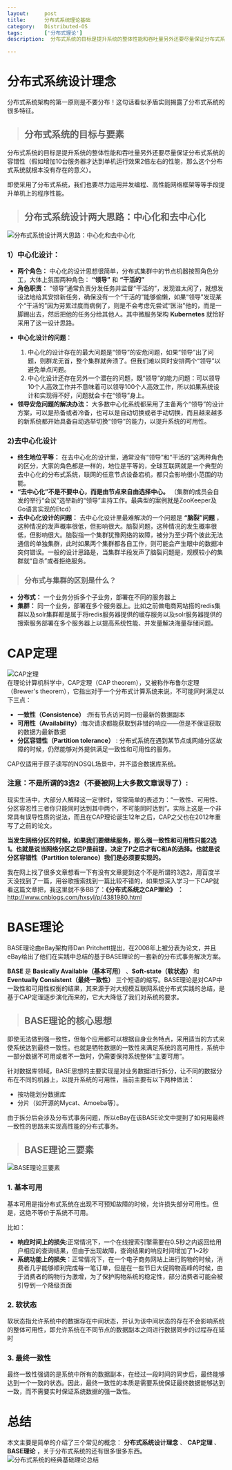 ```yaml
---
layout:     post
title:      分布式系统理论基础
category:   Distributed-OS
tags:       ['分布式理论']
description:  分布式系统的目标是提升系统的整体性能和吞吐量另外还要尽量保证分布式系统的容错性（假如增加10台服务器才达到单机运行效果2倍左右的性能，那么这个分布式系统就根本没有存在的意义）。  

---
```


<h1>分布式系统设计理念</h1>
<p>分布式系统架构的第一原则是不要分布！这句话看似矛盾实则揭露了分布式系统的很多特征。</p>
<blockquote><h2><a name="t1"></a><a name="t1"></a>分布式系统的目标与要素</h2></blockquote>
<p>分布式系统的目标是提升系统的整体性能和吞吐量另外还要尽量保证分布式系统的容错性（假如增加10台服务器才达到单机运行效果2倍左右的性能，那么这个分布式系统就根本没有存在的意义）。</p>
<p>即使采用了分布式系统，我们也要尽力运用并发编程、高性能网络框架等等手段提升单机上的程序性能。</p>
<blockquote><h2><a name="t2"></a><a name="t2"></a>分布式系统设计两大思路：中心化和去中心化</h2></blockquote>
<p><span class="img-wrap"><img src="https://image-static.segmentfault.com/156/323/156323553-5b06bb1b4273e_articlex" alt="分布式系统设计两大思路：中心化和去中心化" title="分布式系统设计两大思路：中心化和去中心化"></span></p>
<h3><a name="t3"></a><a name="t3"></a>1）中心化设计：</h3>
<ul><li>
<strong>两个角色：</strong> 中心化的设计思想很简单，分布式集群中的节点机器按照角色分工，大体上氛围两种角色： <strong>“领导”</strong> 和 <strong>“干活的”</strong>
</li>
<li>
<strong>角色职责：</strong>  “领导”通常负责分发任务并监督“干活的”，发现谁太闲了，就想发设法地给其安排新任务，确保没有一个“干活的”能够偷懒，如果“领导”发现某个“干活的”因为劳累过度而病倒了，则是不会考虑先尝试“医治”他的，而是一脚踢出去，然后把他的任务分给其他人。其中微服务架构 <strong>Kubernetes</strong> 就恰好采用了这一设计思路。</li>
<li>
<p><strong>中心化设计的问题</strong>：</p>
<ol><li>中心化的设计存在的最大问题是“领导”的安危问题，如果“领导”出了问题，则群龙无首，整个集群就奔溃了。但我们难以同时安排两个“领导”以避免单点问题。</li>
<li>中心化设计还存在另外一个潜在的问题，既“领导”的能力问题：可以领导10个人高效工作并不意味着可以领导100个人高效工作，所以如果系统设计和实现得不好，问题就会卡在“领导”身上。</li>
</ol></li>
<li>
<strong>领导安危问题的解决办法：</strong> 大多数中心化系统都采用了主备两个“领导”的设计方案，可以是热备或者冷备，也可以是自动切换或者手动切换，而且越来越多的新系统都开始具备自动选举切换“领导”的能力，以提升系统的可用性。</li>
</ul><h3><a name="t4"></a><a name="t4"></a>2)去中心化设计</h3>
<ul><li>
<strong>终生地位平等：</strong> 在去中心化的设计里，通常没有“领导”和“干活的”这两种角色的区分，大家的角色都是一样的，地位是平等的，全球互联网就是一个典型的去中心化的分布式系统，联网的任意节点设备宕机，都只会影响很小范围的功能。</li>
<li>
<strong>“去中心化”不是不要中心，而是由节点来自由选择中心。</strong> （集群的成员会自发的举行“会议”选举新的“领导”主持工作。最典型的案例就是ZooKeeper及Go语言实现的Etcd）</li>
<li>
<strong>去中心化设计的问题：</strong> 去中心化设计里最难解决的一个问题是 <strong>“脑裂”问题</strong> ，这种情况的发声概率很低，但影响很大。脑裂问题，这种情况的发生概率很低，但影响很大。脑裂指一个集群犹豫网络的故障，被分为至少两个彼此无法通信的单独集群，此时如果两个集群都各自工作，则可能会产生眼中的数据冲突何错误。一般的设计思路是，当集群半段发声了脑裂问题是，规模较小的集群就“自杀”或者拒绝服务。</li>
</ul><blockquote><h3><a name="t5"></a><a name="t5"></a>分布式与集群的区别是什么？</h3></blockquote>
<ul><li>
<strong>分布式：</strong> 一个业务分拆多个子业务，部署在不同的服务器上</li>
<li>
<strong>集群：</strong> 同一个业务，部署在多个服务器上。比如之前做电商网站搭的redis集群以及solr集群都是属于将redis服务器提供的缓存服务以及solr服务器提供的搜索服务部署在多个服务器上以提高系统性能、并发量解决海量存储问题。</li>
</ul><h1><a name="t6"></a><a name="t6"></a>CAP定理</h1>
<p><span class="img-wrap"><img src="https://image-static.segmentfault.com/100/651/1006510403-5b06bb1b3bea0_articlex" alt="CAP定理" title="CAP定理"></span><br>在理论计算机科学中，CAP定理（CAP theorem），又被称作布鲁尔定理（Brewer's theorem），它指出对于一个分布式计算系统来说，不可能同时满足以下三点：</p>
<ul><li>
<strong>一致性（Consistence）</strong> :所有节点访问同一份最新的数据副本</li>
<li>
<strong>可用性（Availability）</strong>:每次请求都能获取到非错的响应——但是不保证获取的数据为最新数据</li>
<li>
<strong>分区容错性（Partition tolerance）</strong> : 分布式系统在遇到某节点或网络分区故障的时候，仍然能够对外提供满足一致性和可用性的服务。</li>
</ul><p>CAP仅适用于原子读写的NOSQL场景中，并不适合数据库系统。</p>
<h3><a name="t7"></a><a name="t7"></a>注意：不是所谓的3选2（不要被网上大多数文章误导了）:</h3>
<p>现实生活中，大部分人解释这一定律时，常常简单的表述为：“一致性、可用性、分区容忍性三者你只能同时达到其中两个，不可能同时达到”。实际上这是一个非常具有误导性质的说法，而且在CAP理论诞生12年之后，CAP之父也在2012年重写了之前的论文。</p>
<p><strong>当发生网络分区的时候，如果我们要继续服务，那么强一致性和可用性只能2选1。也就是说当网络分区之后P是前提，决定了P之后才有C和A的选择。也就是说分区容错性（Partition tolerance）我们是必须要实现的。</strong></p>
<p>我在网上找了很多文章想看一下有没有文章提到这个不是所谓的3选2，用百度半天没找到了一篇，用谷歌搜索找到一篇比较不错的，如果想深入学习一下CAP就看这篇文章把，我这里就不多BB了：<strong>《分布式系统之CAP理论》 ：</strong> <a href="http://www.cnblogs.com/hxsyl/p/4381980.html" rel="nofollow">http://www.cnblogs.com/hxsyl/p/4381980.html</a></p>
<h1><a name="t8"></a><a name="t8"></a>BASE理论</h1>
<p>BASE理论由eBay架构师Dan Pritchett提出，在2008年上被分表为论文，并且eBay给出了他们在实践中总结的基于BASE理论的一套新的分布式事务解决方案。</p>
<p><strong>BASE</strong> 是 <strong>Basically Available（基本可用）</strong> 、<strong>Soft-state（软状态）</strong> 和 <strong>Eventually Consistent（最终一致性）</strong> 三个短语的缩写。BASE理论是对CAP中一致性和可用性权衡的结果，其来源于对大规模互联网系统分布式实践的总结，是基于CAP定理逐步演化而来的，它大大降低了我们对系统的要求。</p>
<blockquote><h2><a name="t9"></a><a name="t9"></a>BASE理论的核心思想</h2></blockquote>
<p>即使无法做到强一致性，但每个应用都可以根据自身业务特点，采用适当的方式来使系统达到最终一致性。也就是牺牲数据的一致性来满足系统的高可用性，系统中一部分数据不可用或者不一致时，仍需要保持系统整体“主要可用”。</p>
<p>针对数据库领域，BASE思想的主要实现是对业务数据进行拆分，让不同的数据分布在不同的机器上，以提升系统的可用性，当前主要有以下两种做法：</p>
<ul><li>按功能划分数据库</li>
<li>分片（如开源的Mycat、Amoeba等）。</li>
</ul><p>由于拆分后会涉及分布式事务问题，所以eBay在该BASE论文中提到了如何用最终一致性的思路来实现高性能的分布式事务。</p>
<blockquote><h2><a name="t10"></a><a name="t10"></a>BASE理论三要素</h2></blockquote>
<p><span class="img-wrap"><img src="https://image-static.segmentfault.com/118/535/1185358276-5b06bb1b387dc_articlex" alt="BASE理论三要素" title="BASE理论三要素"></span></p>
<h3><a name="t11"></a><a name="t11"></a>1. <strong>基本可用</strong>
</h3>
<p>基本可用是指分布式系统在出现不可预知故障的时候，允许损失部分可用性。但是，这绝不等价于系统不可用。</p>
<p>比如：</p>
<ul><li>
<strong>响应时间上的损失</strong>:正常情况下，一个在线搜索引擎需要在0.5秒之内返回给用户相应的查询结果，但由于出现故障，查询结果的响应时间增加了1~2秒</li>
<li>
<strong>系统功能上的损失</strong>：正常情况下，在一个电子商务网站上进行购物的时候，消费者几乎能够顺利完成每一笔订单，但是在一些节日大促购物高峰的时候，由于消费者的购物行为激增，为了保护购物系统的稳定性，部分消费者可能会被引导到一个降级页面</li>
</ul><h3><a name="t12"></a><a name="t12"></a>2. <strong>软状态</strong>
</h3>
<p>软状态指允许系统中的数据存在中间状态，并认为该中间状态的存在不会影响系统的整体可用性，即允许系统在不同节点的数据副本之间进行数据同步的过程存在延时</p>
<h3><a name="t13"></a><a name="t13"></a>3. <strong>最终一致性</strong>
</h3>
<p>最终一致性强调的是系统中所有的数据副本，在经过一段时间的同步后，最终能够达到一个一致的状态。因此，最终一致性的本质是需要系统保证最终数据能够达到一致，而不需要实时保证系统数据的强一致性。</p>
<h1><a name="t14"></a><a name="t14"></a>总结</h1>
<p>本文主要是简单的介绍了三个常见的概念： <strong>分布式系统设计理念</strong> 、 <strong>CAP定理</strong> 、 <strong>BASE理论</strong> ，关于分布式系统的还有很多很多东西。<br><span class="img-wrap"><img src="https://image-static.segmentfault.com/876/576/876576779-5b06bb1b4b0d4_articlex" alt="分布式系统的经典基础理论总结" title="分布式系统的经典基础理论总结"></span></p>
